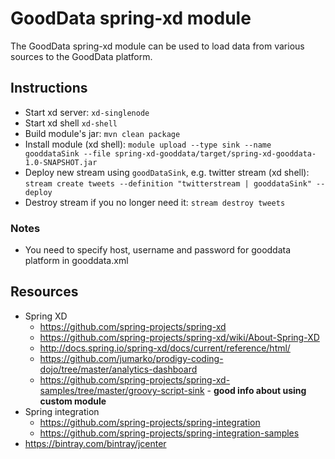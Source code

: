 # GoodData spring-xd module

The GoodData spring-xd module can be used to load data from various sources to the GoodData platform.
 
## Instructions
* Start xd server: `xd-singlenode`
* Start xd shell `xd-shell`
* Build module's jar: `mvn clean package`
* Install module (xd shell): `module upload --type sink --name gooddataSink --file spring-xd-gooddata/target/spring-xd-gooddata-1.0-SNAPSHOT.jar`
* Deploy new stream using `goodDataSink`, e.g. twitter stream (xd shell): `stream create tweets --definition "twitterstream | gooddataSink" --deploy`
* Destroy stream if you no longer need it: `stream destroy tweets`

### Notes
* You need to specify host, username and password for gooddata platform in gooddata.xml 


## Resources
* Spring XD 
  * https://github.com/spring-projects/spring-xd
  * https://github.com/spring-projects/spring-xd/wiki/About-Spring-XD
  * http://docs.spring.io/spring-xd/docs/current/reference/html/
  * https://github.com/jumarko/prodigy-coding-dojo/tree/master/analytics-dashboard
  * https://github.com/spring-projects/spring-xd-samples/tree/master/groovy-script-sink - __good info about using 
  custom module__
* Spring integration
  * https://github.com/spring-projects/spring-integration
  * https://github.com/spring-projects/spring-integration-samples 
* https://bintray.com/bintray/jcenter